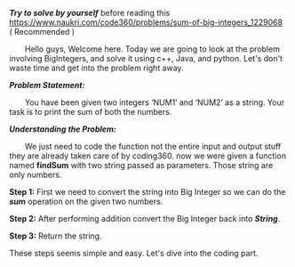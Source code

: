 **_*Try to solve by yourself*_** before reading this https://www.naukri.com/code360/problems/sum-of-big-integers_1229068 <br />( Recommended )

&emsp;&emsp;Hello guys, Welcome here. Today we are going to look at the problem involving BigIntegers, and solve it using c++, Java, and python. Let's don't waste time and get into the problem right away.

*_**Problem Statement:**_*

&emsp;&emsp;You have been given two integers ‘NUM1’ and ‘NUM2’ as a string. Your task is to print the sum of both the numbers.



*_**Understanding the Problem:**_*

&emsp;&emsp;We just need to code the function not the entire input and output stuff they are already taken care of by coding360. now we were given a function named **findSum** with two string passed as parameters.
Those string are only numbers.

**Step 1:** First we need to convert the string into Big Integer so we can do the *_**sum**_* operation on the given two numbers. <br />

**Step 2:** After performing addition convert the Big Integer back into ***String***.<br />

**Step 3:** Return the string.

These steps seems simple and easy. Let's dive into the coding part.

